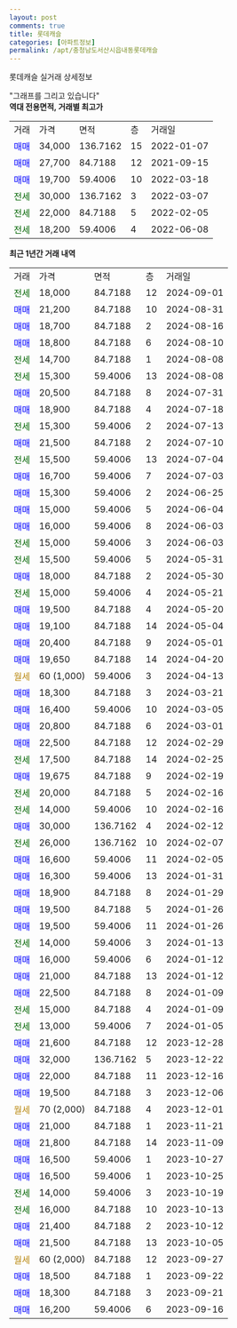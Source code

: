 ```yaml
---
layout: post
comments: true
title: 롯데캐슬
categories: [아파트정보]
permalink: /apt/충청남도서산시읍내동롯데캐슬
---
```


롯데캐슬 실거래 상세정보

<script type="text/javascript">
  google.charts.load('current', {'packages':['line', 'corechart']});
  google.charts.setOnLoadCallback(drawChart);

  function drawChart() {
    var data = new google.visualization.DataTable();
    data.addColumn('date', '거래일');
    data.addColumn('number', "매매");
    data.addColumn('number', "전세");
    data.addColumn('number', "전매");

    data.addRows([[new Date(Date.parse("2024-09-01")), null, 18000, null], [new Date(Date.parse("2024-08-31")), 21200, null, null], [new Date(Date.parse("2024-08-16")), 18700, null, null], [new Date(Date.parse("2024-08-10")), 18800, null, null], [new Date(Date.parse("2024-08-08")), null, 14700, null], [new Date(Date.parse("2024-08-08")), null, 15300, null], [new Date(Date.parse("2024-07-31")), 20500, null, null], [new Date(Date.parse("2024-07-18")), 18900, null, null], [new Date(Date.parse("2024-07-13")), null, 15300, null], [new Date(Date.parse("2024-07-10")), 21500, null, null], [new Date(Date.parse("2024-07-04")), null, 15500, null], [new Date(Date.parse("2024-07-03")), 16700, null, null], [new Date(Date.parse("2024-06-25")), 15300, null, null], [new Date(Date.parse("2024-06-04")), 15000, null, null], [new Date(Date.parse("2024-06-03")), 16000, null, null], [new Date(Date.parse("2024-06-03")), null, 15000, null], [new Date(Date.parse("2024-05-31")), null, 15500, null], [new Date(Date.parse("2024-05-30")), 18000, null, null], [new Date(Date.parse("2024-05-21")), null, 15000, null], [new Date(Date.parse("2024-05-20")), 19500, null, null], [new Date(Date.parse("2024-05-04")), 19100, null, null], [new Date(Date.parse("2024-05-01")), 20400, null, null], [new Date(Date.parse("2024-04-20")), 19650, null, null], [new Date(Date.parse("2024-04-13")), null, null, null], [new Date(Date.parse("2024-03-21")), 18300, null, null], [new Date(Date.parse("2024-03-05")), 16400, null, null], [new Date(Date.parse("2024-03-01")), 20800, null, null], [new Date(Date.parse("2024-02-29")), 22500, null, null], [new Date(Date.parse("2024-02-25")), null, 17500, null], [new Date(Date.parse("2024-02-19")), 19675, null, null], [new Date(Date.parse("2024-02-16")), null, 20000, null], [new Date(Date.parse("2024-02-16")), null, 14000, null], [new Date(Date.parse("2024-02-12")), 30000, null, null], [new Date(Date.parse("2024-02-07")), null, 26000, null], [new Date(Date.parse("2024-02-05")), 16600, null, null], [new Date(Date.parse("2024-01-31")), 16300, null, null], [new Date(Date.parse("2024-01-29")), 18900, null, null], [new Date(Date.parse("2024-01-26")), 19500, null, null], [new Date(Date.parse("2024-01-26")), 19500, null, null], [new Date(Date.parse("2024-01-13")), null, 14000, null], [new Date(Date.parse("2024-01-12")), 16000, null, null], [new Date(Date.parse("2024-01-12")), 21000, null, null], [new Date(Date.parse("2024-01-09")), 22500, null, null], [new Date(Date.parse("2024-01-09")), null, 15000, null], [new Date(Date.parse("2024-01-05")), null, 13000, null], [new Date(Date.parse("2023-12-28")), 21600, null, null], [new Date(Date.parse("2023-12-22")), 32000, null, null], [new Date(Date.parse("2023-12-16")), 22000, null, null], [new Date(Date.parse("2023-12-06")), 19500, null, null], [new Date(Date.parse("2023-12-01")), null, null, null], [new Date(Date.parse("2023-11-21")), 21000, null, null], [new Date(Date.parse("2023-11-09")), 21800, null, null], [new Date(Date.parse("2023-10-27")), 16500, null, null], [new Date(Date.parse("2023-10-25")), 16500, null, null], [new Date(Date.parse("2023-10-19")), null, 14000, null], [new Date(Date.parse("2023-10-13")), null, 16000, null], [new Date(Date.parse("2023-10-12")), 21400, null, null], [new Date(Date.parse("2023-10-05")), 21500, null, null], [new Date(Date.parse("2023-09-27")), null, null, null], [new Date(Date.parse("2023-09-22")), 18500, null, null], [new Date(Date.parse("2023-09-21")), 18300, null, null], [new Date(Date.parse("2023-09-16")), 16200, null, null]]);

    var options = {
      hAxis: {
        format: 'yyyy/MM/dd'
      },    
      lineWidth: 0,
      pointsVisible: true,    
      title: '최근 1년간 유형별 실거래가 분포',
      legend: { position: 'bottom' }
    };

    var formatter = new google.visualization.NumberFormat({pattern:'###,###'} );
    formatter.format(data, 1);
    formatter.format(data, 2);
    
    setTimeout(function() {
        var chart = new google.visualization.LineChart(document.getElementById('columnchart_material'));
        chart.draw(data, (options));
        document.getElementById('loading').style.display = 'none';
    }, 200);
  }
</script>


<div id="loading" style="z-index:20; display: block; margin-left: 0px">"그래프를 그리고 있습니다"</div>
<div id="columnchart_material" style="width: 95%; margin-left: 0px; display: block"></div>
<!-- contents start -->
<b>역대 전용면적, 거래별 최고가</b>
<table class="sortable">
    <tr>
      <td>거래</td>
      <td>가격</td>
      <td>면적</td>
      <td>층</td>
      <td>거래일</td>
    </tr>
        <tr>
          <td><a style="color: blue">매매</a></td>
          <td>34,000</td>
          <td>136.7162</td>
          <td>15</td>
          <td>2022-01-07</td>
        </tr>            <tr>
          <td><a style="color: blue">매매</a></td>
          <td>27,700</td>
          <td>84.7188</td>
          <td>12</td>
          <td>2021-09-15</td>
        </tr>            <tr>
          <td><a style="color: blue">매매</a></td>
          <td>19,700</td>
          <td>59.4006</td>
          <td>10</td>
          <td>2022-03-18</td>
        </tr>        
        <tr>
              <td><a style="color: darkgreen">전세</a></td>
              <td>30,000</td>
              <td>136.7162</td>
              <td>3</td>
              <td>2022-03-07</td>
            </tr>            <tr>
              <td><a style="color: darkgreen">전세</a></td>
              <td>22,000</td>
              <td>84.7188</td>
              <td>5</td>
              <td>2022-02-05</td>
            </tr>            <tr>
              <td><a style="color: darkgreen">전세</a></td>
              <td>18,200</td>
              <td>59.4006</td>
              <td>4</td>
              <td>2022-06-08</td>
            </tr>        
    
</table>

<b>최근 1년간 거래 내역</b>

<table class="sortable">
    <tr>
      <td>거래</td>
      <td>가격</td>
      <td>면적</td>
      <td>층</td>
      <td>거래일</td>
    </tr>
    <tr>
      <td><a style="color: darkgreen">전세</a></td>
      <td>18,000</td>
      <td>84.7188</td>
      <td>12</td>
      <td>2024-09-01</td>
    </tr>          <tr>
      <td><a style="color: blue">매매</a></td>
      <td>21,200</td>
      <td>84.7188</td>
      <td>10</td>
      <td>2024-08-31</td>
    </tr>          <tr>
      <td><a style="color: blue">매매</a></td>
      <td>18,700</td>
      <td>84.7188</td>
      <td>2</td>
      <td>2024-08-16</td>
    </tr>          <tr>
      <td><a style="color: blue">매매</a></td>
      <td>18,800</td>
      <td>84.7188</td>
      <td>6</td>
      <td>2024-08-10</td>
    </tr>          <tr>
      <td><a style="color: darkgreen">전세</a></td>
      <td>14,700</td>
      <td>84.7188</td>
      <td>1</td>
      <td>2024-08-08</td>
    </tr>          <tr>
      <td><a style="color: darkgreen">전세</a></td>
      <td>15,300</td>
      <td>59.4006</td>
      <td>13</td>
      <td>2024-08-08</td>
    </tr>          <tr>
      <td><a style="color: blue">매매</a></td>
      <td>20,500</td>
      <td>84.7188</td>
      <td>8</td>
      <td>2024-07-31</td>
    </tr>          <tr>
      <td><a style="color: blue">매매</a></td>
      <td>18,900</td>
      <td>84.7188</td>
      <td>4</td>
      <td>2024-07-18</td>
    </tr>          <tr>
      <td><a style="color: darkgreen">전세</a></td>
      <td>15,300</td>
      <td>59.4006</td>
      <td>2</td>
      <td>2024-07-13</td>
    </tr>          <tr>
      <td><a style="color: blue">매매</a></td>
      <td>21,500</td>
      <td>84.7188</td>
      <td>2</td>
      <td>2024-07-10</td>
    </tr>          <tr>
      <td><a style="color: darkgreen">전세</a></td>
      <td>15,500</td>
      <td>59.4006</td>
      <td>13</td>
      <td>2024-07-04</td>
    </tr>          <tr>
      <td><a style="color: blue">매매</a></td>
      <td>16,700</td>
      <td>59.4006</td>
      <td>7</td>
      <td>2024-07-03</td>
    </tr>          <tr>
      <td><a style="color: blue">매매</a></td>
      <td>15,300</td>
      <td>59.4006</td>
      <td>2</td>
      <td>2024-06-25</td>
    </tr>          <tr>
      <td><a style="color: blue">매매</a></td>
      <td>15,000</td>
      <td>59.4006</td>
      <td>5</td>
      <td>2024-06-04</td>
    </tr>          <tr>
      <td><a style="color: blue">매매</a></td>
      <td>16,000</td>
      <td>59.4006</td>
      <td>8</td>
      <td>2024-06-03</td>
    </tr>          <tr>
      <td><a style="color: darkgreen">전세</a></td>
      <td>15,000</td>
      <td>59.4006</td>
      <td>3</td>
      <td>2024-06-03</td>
    </tr>          <tr>
      <td><a style="color: darkgreen">전세</a></td>
      <td>15,500</td>
      <td>59.4006</td>
      <td>5</td>
      <td>2024-05-31</td>
    </tr>          <tr>
      <td><a style="color: blue">매매</a></td>
      <td>18,000</td>
      <td>84.7188</td>
      <td>2</td>
      <td>2024-05-30</td>
    </tr>          <tr>
      <td><a style="color: darkgreen">전세</a></td>
      <td>15,000</td>
      <td>59.4006</td>
      <td>4</td>
      <td>2024-05-21</td>
    </tr>          <tr>
      <td><a style="color: blue">매매</a></td>
      <td>19,500</td>
      <td>84.7188</td>
      <td>4</td>
      <td>2024-05-20</td>
    </tr>          <tr>
      <td><a style="color: blue">매매</a></td>
      <td>19,100</td>
      <td>84.7188</td>
      <td>14</td>
      <td>2024-05-04</td>
    </tr>          <tr>
      <td><a style="color: blue">매매</a></td>
      <td>20,400</td>
      <td>84.7188</td>
      <td>9</td>
      <td>2024-05-01</td>
    </tr>          <tr>
      <td><a style="color: blue">매매</a></td>
      <td>19,650</td>
      <td>84.7188</td>
      <td>14</td>
      <td>2024-04-20</td>
    </tr>          <tr>
      <td><a style="color: darkgoldenrod">월세</a></td>
      <td>60 (1,000)</td>
      <td>59.4006</td>
      <td>3</td>
      <td>2024-04-13</td>
    </tr>          <tr>
      <td><a style="color: blue">매매</a></td>
      <td>18,300</td>
      <td>84.7188</td>
      <td>3</td>
      <td>2024-03-21</td>
    </tr>          <tr>
      <td><a style="color: blue">매매</a></td>
      <td>16,400</td>
      <td>59.4006</td>
      <td>10</td>
      <td>2024-03-05</td>
    </tr>          <tr>
      <td><a style="color: blue">매매</a></td>
      <td>20,800</td>
      <td>84.7188</td>
      <td>6</td>
      <td>2024-03-01</td>
    </tr>          <tr>
      <td><a style="color: blue">매매</a></td>
      <td>22,500</td>
      <td>84.7188</td>
      <td>12</td>
      <td>2024-02-29</td>
    </tr>          <tr>
      <td><a style="color: darkgreen">전세</a></td>
      <td>17,500</td>
      <td>84.7188</td>
      <td>14</td>
      <td>2024-02-25</td>
    </tr>          <tr>
      <td><a style="color: blue">매매</a></td>
      <td>19,675</td>
      <td>84.7188</td>
      <td>9</td>
      <td>2024-02-19</td>
    </tr>          <tr>
      <td><a style="color: darkgreen">전세</a></td>
      <td>20,000</td>
      <td>84.7188</td>
      <td>5</td>
      <td>2024-02-16</td>
    </tr>          <tr>
      <td><a style="color: darkgreen">전세</a></td>
      <td>14,000</td>
      <td>59.4006</td>
      <td>10</td>
      <td>2024-02-16</td>
    </tr>          <tr>
      <td><a style="color: blue">매매</a></td>
      <td>30,000</td>
      <td>136.7162</td>
      <td>4</td>
      <td>2024-02-12</td>
    </tr>          <tr>
      <td><a style="color: darkgreen">전세</a></td>
      <td>26,000</td>
      <td>136.7162</td>
      <td>10</td>
      <td>2024-02-07</td>
    </tr>          <tr>
      <td><a style="color: blue">매매</a></td>
      <td>16,600</td>
      <td>59.4006</td>
      <td>11</td>
      <td>2024-02-05</td>
    </tr>          <tr>
      <td><a style="color: blue">매매</a></td>
      <td>16,300</td>
      <td>59.4006</td>
      <td>13</td>
      <td>2024-01-31</td>
    </tr>          <tr>
      <td><a style="color: blue">매매</a></td>
      <td>18,900</td>
      <td>84.7188</td>
      <td>8</td>
      <td>2024-01-29</td>
    </tr>          <tr>
      <td><a style="color: blue">매매</a></td>
      <td>19,500</td>
      <td>84.7188</td>
      <td>5</td>
      <td>2024-01-26</td>
    </tr>          <tr>
      <td><a style="color: blue">매매</a></td>
      <td>19,500</td>
      <td>59.4006</td>
      <td>11</td>
      <td>2024-01-26</td>
    </tr>          <tr>
      <td><a style="color: darkgreen">전세</a></td>
      <td>14,000</td>
      <td>59.4006</td>
      <td>3</td>
      <td>2024-01-13</td>
    </tr>          <tr>
      <td><a style="color: blue">매매</a></td>
      <td>16,000</td>
      <td>59.4006</td>
      <td>6</td>
      <td>2024-01-12</td>
    </tr>          <tr>
      <td><a style="color: blue">매매</a></td>
      <td>21,000</td>
      <td>84.7188</td>
      <td>13</td>
      <td>2024-01-12</td>
    </tr>          <tr>
      <td><a style="color: blue">매매</a></td>
      <td>22,500</td>
      <td>84.7188</td>
      <td>8</td>
      <td>2024-01-09</td>
    </tr>          <tr>
      <td><a style="color: darkgreen">전세</a></td>
      <td>15,000</td>
      <td>84.7188</td>
      <td>4</td>
      <td>2024-01-09</td>
    </tr>          <tr>
      <td><a style="color: darkgreen">전세</a></td>
      <td>13,000</td>
      <td>59.4006</td>
      <td>7</td>
      <td>2024-01-05</td>
    </tr>          <tr>
      <td><a style="color: blue">매매</a></td>
      <td>21,600</td>
      <td>84.7188</td>
      <td>12</td>
      <td>2023-12-28</td>
    </tr>          <tr>
      <td><a style="color: blue">매매</a></td>
      <td>32,000</td>
      <td>136.7162</td>
      <td>5</td>
      <td>2023-12-22</td>
    </tr>          <tr>
      <td><a style="color: blue">매매</a></td>
      <td>22,000</td>
      <td>84.7188</td>
      <td>11</td>
      <td>2023-12-16</td>
    </tr>          <tr>
      <td><a style="color: blue">매매</a></td>
      <td>19,500</td>
      <td>84.7188</td>
      <td>3</td>
      <td>2023-12-06</td>
    </tr>          <tr>
      <td><a style="color: darkgoldenrod">월세</a></td>
      <td>70 (2,000)</td>
      <td>84.7188</td>
      <td>4</td>
      <td>2023-12-01</td>
    </tr>          <tr>
      <td><a style="color: blue">매매</a></td>
      <td>21,000</td>
      <td>84.7188</td>
      <td>1</td>
      <td>2023-11-21</td>
    </tr>          <tr>
      <td><a style="color: blue">매매</a></td>
      <td>21,800</td>
      <td>84.7188</td>
      <td>14</td>
      <td>2023-11-09</td>
    </tr>          <tr>
      <td><a style="color: blue">매매</a></td>
      <td>16,500</td>
      <td>59.4006</td>
      <td>1</td>
      <td>2023-10-27</td>
    </tr>          <tr>
      <td><a style="color: blue">매매</a></td>
      <td>16,500</td>
      <td>59.4006</td>
      <td>1</td>
      <td>2023-10-25</td>
    </tr>          <tr>
      <td><a style="color: darkgreen">전세</a></td>
      <td>14,000</td>
      <td>59.4006</td>
      <td>3</td>
      <td>2023-10-19</td>
    </tr>          <tr>
      <td><a style="color: darkgreen">전세</a></td>
      <td>16,000</td>
      <td>84.7188</td>
      <td>10</td>
      <td>2023-10-13</td>
    </tr>          <tr>
      <td><a style="color: blue">매매</a></td>
      <td>21,400</td>
      <td>84.7188</td>
      <td>2</td>
      <td>2023-10-12</td>
    </tr>          <tr>
      <td><a style="color: blue">매매</a></td>
      <td>21,500</td>
      <td>84.7188</td>
      <td>13</td>
      <td>2023-10-05</td>
    </tr>          <tr>
      <td><a style="color: darkgoldenrod">월세</a></td>
      <td>60 (2,000)</td>
      <td>84.7188</td>
      <td>12</td>
      <td>2023-09-27</td>
    </tr>          <tr>
      <td><a style="color: blue">매매</a></td>
      <td>18,500</td>
      <td>84.7188</td>
      <td>1</td>
      <td>2023-09-22</td>
    </tr>          <tr>
      <td><a style="color: blue">매매</a></td>
      <td>18,300</td>
      <td>84.7188</td>
      <td>3</td>
      <td>2023-09-21</td>
    </tr>          <tr>
      <td><a style="color: blue">매매</a></td>
      <td>16,200</td>
      <td>59.4006</td>
      <td>6</td>
      <td>2023-09-16</td>
    </tr>      </table>
<!-- contents end -->    

